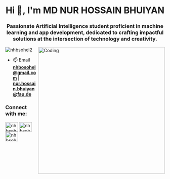 <h1 align="center">Hi 👋, I'm MD NUR HOSSAIN BHUIYAN</h1>
<h3 align="center">Passionate Artificial Intelligence student proficient in machine learning and app development, dedicated to crafting impactful solutions at the intersection of technology and creativity.</h3>
<img align="right" alt="Coding" width="400" src="https://cdn.dribbble.com/users/1162077/screenshots/3848914/programmer.gif">
<p align="left"> <img src="https://komarev.com/ghpvc/?username=nhbsohel2&label=Profile%20views&color=0e75b6&style=flat" alt="nhbsohel2" /> </p>

- 📫 Email **nhbosohel@gmail.com | nur.hossain.bhuiyan@fau.de**

<h3 align="left">Connect with me:</h3>
<p align="left">
  <a href="https://linkedin.com/in/nhbsohel" target="blank"><img align="center" src="https://raw.githubusercontent.com/rahuldkjain/github-profile-readme-generator/master/src/images/icons/Social/linked-in-alt.svg" alt="nhbsohel" height="30" width="40" /></a>
<a href="https://fb.com/nhbsohel.sohel.1" target="blank"><img align="center" src="https://raw.githubusercontent.com/rahuldkjain/github-profile-readme-generator/master/src/images/icons/Social/facebook.svg" alt="nhbsohel.sohel.1" height="30" width="40" /></a>
<a href="https://instagram.com/nhbsohel" target="blank"><img align="center" src="https://raw.githubusercontent.com/rahuldkjain/github-profile-readme-generator/master/src/images/icons/Social/instagram.svg" alt="nhbsohel" height="30" width="40" /></a>
</p>
